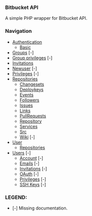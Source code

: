 ### Bitbucket API

A simple PHP wrapper for Bitbucket API.

### Navigation

* [Authentication](authentication.md)
    * [Basic](authentication.md)
* [Groups](groups.md)                               [-]
* [Group privileges](group-privileges.md)           [-]
* [Invitations](invitations.md)
* [Newuser](newuser.md)                             [-]
* [Privileges](privileges.md)                       [-]
* [Repositories](repositories.md)
    * [Changesets](repositories/changesets.md)
    * [Deploykeys](repositories/deploykeys.md)
    * [Events](repositories/events.md)
    * [Followers](repositories/followers.md)
    * [Issues](repositories/issues.md)
    * [Links](repositories/links.md)
    * [PullRequests](repositories/pullrequests.md)
    * [Repository](repositories/repository.md)
    * [Services](repositories/services.md)
    * [Src](repositories/src.md)
    * [Wiki](repositories/wiki.md)                  [-]
* [User](user.md)
    * [Repositories](user/repositories.md)
* [Users](users.md)                                 [-]
    * [Account](users/account.md)                   [-]
    * [Emails](users/emails.md)                     [-]
    * [Invitations](users/invitations.md)           [-]
    * [OAuth](users/oauth.md)                       [-]
    * [Privileges](users/privileges.md)             [-]
    * [SSH Keys](users/ssh-keys.md)                 [-]

### LEGEND:

* [-] Missing documentation.
